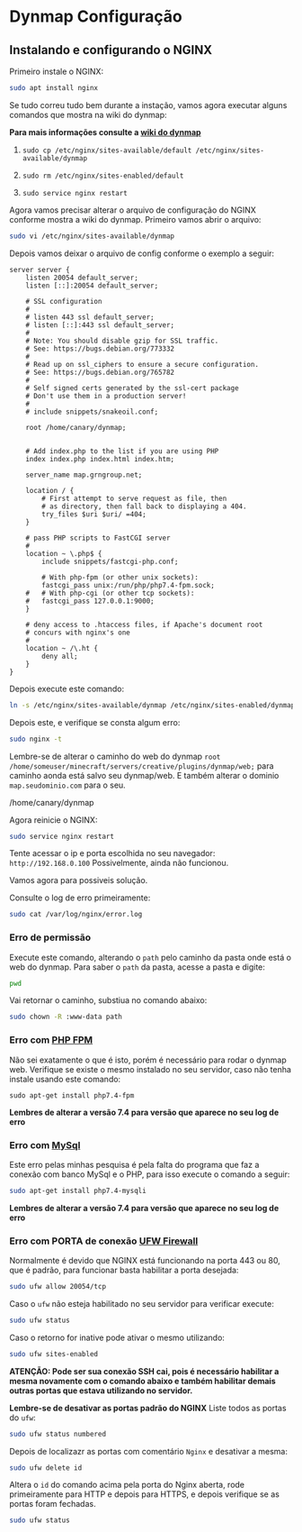 # Dynmap Configuração
## Instalando e configurando o NGINX
Primeiro instale o NGINX:
```bash
sudo apt install nginx
```

Se tudo correu tudo bem durante a instação, vamos agora executar alguns comandos que mostra na wiki do dynmap:

__Para mais informações consulte a [wiki do dynmap](https://github.com/webbukkit/dynmap/wiki/%5BTutorial%5D-Setting-up-a-standalone-web-server-with-MySQL-SQLite/#general-setup-with-the-nginx-web-server)__

1. `sudo cp /etc/nginx/sites-available/default /etc/nginx/sites-available/dynmap`

2. `sudo rm /etc/nginx/sites-enabled/default`

3. `sudo service nginx restart`

Agora vamos precisar alterar o arquivo de configuração do NGINX conforme mostra a wiki do dynmap.
Primeiro vamos abrir o arquivo:
```bash
sudo vi /etc/nginx/sites-available/dynmap
```

Depois vamos deixar o arquivo de config conforme o exemplo a seguir:
```shell
server server {
	listen 20054 default_server;
	listen [::]:20054 default_server;

	# SSL configuration
	#
	# listen 443 ssl default_server;
	# listen [::]:443 ssl default_server;
	#
	# Note: You should disable gzip for SSL traffic.
	# See: https://bugs.debian.org/773332
	#
	# Read up on ssl_ciphers to ensure a secure configuration.
	# See: https://bugs.debian.org/765782
	#
	# Self signed certs generated by the ssl-cert package
	# Don't use them in a production server!
	#
	# include snippets/snakeoil.conf;

	root /home/canary/dynmap;


	# Add index.php to the list if you are using PHP
	index index.php index.html index.htm;

	server_name map.grngroup.net;

	location / {
		# First attempt to serve request as file, then
		# as directory, then fall back to displaying a 404.
		try_files $uri $uri/ =404;
	}

	# pass PHP scripts to FastCGI server
	#
	location ~ \.php$ {
		include snippets/fastcgi-php.conf;
	
		# With php-fpm (or other unix sockets):
		fastcgi_pass unix:/run/php/php7.4-fpm.sock;
	#	# With php-cgi (or other tcp sockets):
	#	fastcgi_pass 127.0.0.1:9000;
	}

	# deny access to .htaccess files, if Apache's document root
	# concurs with nginx's one
	#
	location ~ /\.ht {
		deny all;
	}
}
```

Depois execute este comando:
```bash
ln -s /etc/nginx/sites-available/dynmap /etc/nginx/sites-enabled/dynmap

```

Depois este, e verifique se consta algum erro:
```bash
sudo nginx -t 
```

Lembre-se de alterar o caminho do web do dynmap `root /home/someuser/minecraft/servers/creative/plugins/dynmap/web;` para caminho aonda está salvo seu dynmap/web. E também alterar o dominio `map.seudominio.com` para o seu.

/home/canary/dynmap

Agora reinicie o NGINX:
```bash
sudo service nginx restart
```

Tente acessar o ip e porta escolhida no seu navegador:
`http://192.168.0.100`
Possivelmente, ainda não funcionou.

Vamos agora para possiveis solução.

Consulte o log de erro primeiramente:
```bash
sudo cat /var/log/nginx/error.log
```

### Erro de permissão
Execute este comando, alterando o `path` pelo caminho da pasta onde está o web do dynmap.
Para saber o `path` da pasta, acesse a pasta e digite:
```bash
pwd
```
Vai retornar o caminho, substiua no comando abaixo:

```bash
sudo chown -R :www-data path
```


### Erro com [PHP FPM](https://www.php.net/manual/pt_BR/install.fpm.php)
Não sei exatamente o que é isto, porém é necessário para rodar o dynmap web.
Verifique se existe o mesmo instalado no seu servidor, caso não tenha instale usando este comando:
```
sudo apt-get install php7.4-fpm
```

**Lembres de alterar a versão 7.4 para versão que aparece no seu log de erro**

### Erro com [MySql](https://www.php.net/manual/pt_BR/book.mysqli.php)
Este erro pelas minhas pesquisa é pela falta do programa que faz a conexão com banco MySql e o PHP, para isso execute o comando a seguir:
```bash
sudo apt-get install php7.4-mysqli
```

**Lembres de alterar a versão 7.4 para versão que aparece no seu log de erro**

### Erro com PORTA de conexão [UFW Firewall]()
Normalmente é devido que NGINX está funcionando na porta 443 ou 80, que é padrão, para funcionar basta habilitar a porta desejada:

```bash
sudo ufw allow 20054/tcp
```

Caso o `ufw` não esteja habilitado no seu servidor para verificar execute:
```bash
sudo ufw status
```

Caso o retorno for inative pode ativar o mesmo utilizando:
```bash
sudo ufw sites-enabled
```

**ATENÇÃO: Pode ser sua conexão SSH cai, pois é necessário habilitar a mesma novamente com o comando abaixo e também habilitar demais outras portas que estava utilizando no servidor.**

**Lembre-se de desativar as portas padrão do NGINX**
Liste todos as portas do `ufw`:
```bash
sudo ufw status numbered
```

Depois de localizazr as portas com comentário `Nginx` e desativar a mesma:

```bash
sudo ufw delete id
```

Altera o `id` do comando acima pela porta do Nginx aberta, rode primeiramente para HTTP e depois para HTTPS, e depois verifique se as portas foram fechadas.
```bash
sudo ufw status
```